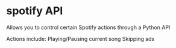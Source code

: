 # spotify API
 
 Allows you to control certain Spotify actions through a Python API
 
 Actions include:
 Playing/Pausing current song
 Skipping ads